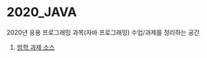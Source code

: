 # 2020_JAVA

2020년 응용 프로그래밍 과목(자바 프로그래밍) 수업/과제를 정리하는 공간

1. [방학 과제 소스](https://github.com/ajy720/2020_JAVA/tree/master/1.%20%EB%B0%A9%ED%95%99%20%EA%B3%BC%EC%A0%9C/CtoJava/src)

   
